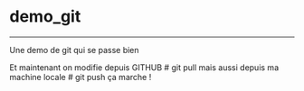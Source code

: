 # demo_git
----------

Une demo de git qui se passe bien

Et maintenant on modifie depuis GITHUB # git pull
mais aussi depuis ma machine locale # git push
ça marche !
